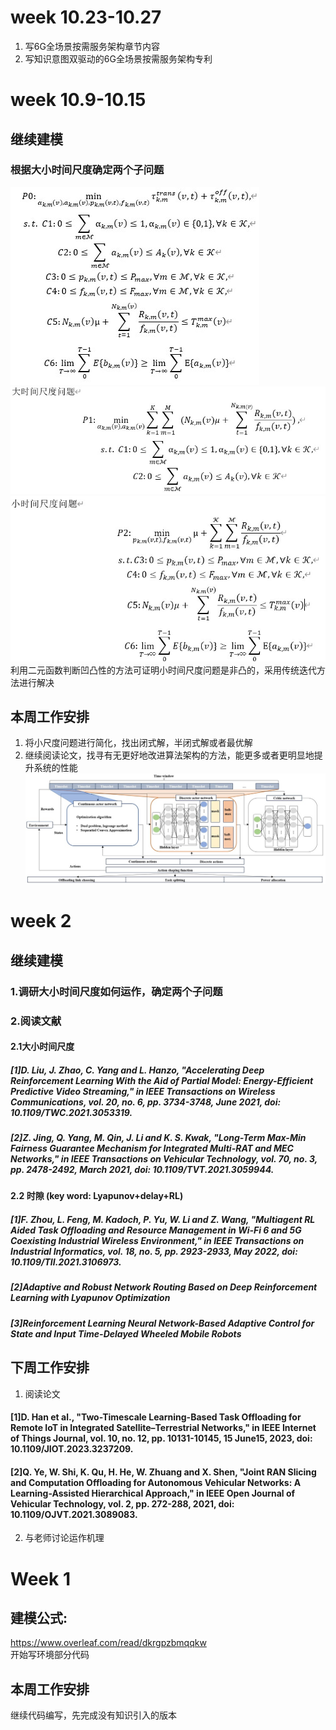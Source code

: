 # week 10.23-10.27  
1. 写6G全场景按需服务架构章节内容
2. 写知识意图双驱动的6G全场景按需服务架构专利  

# week 10.9-10.15
## 继续建模  
### 根据大小时间尺度确定两个子问题   
![问题建模](https://github.com/loafluls/report_images/blob/main/%E9%97%AE%E9%A2%98%E5%BB%BA%E6%A8%A1%E5%9B%BE/%E9%97%AE%E9%A2%98%E5%BB%BA%E6%A8%A1.jpg)   
![大](https://github.com/loafluls/report_images/blob/main/%E9%97%AE%E9%A2%98%E5%BB%BA%E6%A8%A1%E5%9B%BE/%E5%A4%A7%E5%B0%BA%E5%BA%A6.jpg)   
![小](https://github.com/loafluls/report_images/blob/main/%E9%97%AE%E9%A2%98%E5%BB%BA%E6%A8%A1%E5%9B%BE/%E5%B0%8F%E5%B0%BA%E5%BA%A6.jpg)  
利用二元函数判断凹凸性的方法可证明小时间尺度问题是非凸的，采用传统迭代方法进行解决

## 本周工作安排
1. 将小尺度问题进行简化，找出闭式解，半闭式解或者最优解
2. 继续阅读论文，找寻有无更好地改进算法架构的方法，能更多或者更明显地提升系统的性能
![问题建模](https://github.com/loafluls/report_images/blob/main/%E9%97%AE%E9%A2%98%E5%BB%BA%E6%A8%A1%E5%9B%BE/H-ppo%E6%9E%B6%E6%9E%84%E5%9B%BE.jpg) 

# week 2
## 继续建模  
### 1.调研大小时间尺度如何运作，确定两个子问题    
### 2.阅读文献  
#### 2.1大小时间尺度  
##### [1]D. Liu, J. Zhao, C. Yang and L. Hanzo, "Accelerating Deep Reinforcement Learning With the Aid of Partial Model: Energy-Efficient Predictive Video Streaming," in IEEE Transactions on Wireless Communications, vol. 20, no. 6, pp. 3734-3748, June 2021, doi: 10.1109/TWC.2021.3053319.
##### [2]Z. Jing, Q. Yang, M. Qin, J. Li and K. S. Kwak, "Long-Term Max-Min Fairness Guarantee Mechanism for Integrated Multi-RAT and MEC Networks," in IEEE Transactions on Vehicular Technology, vol. 70, no. 3, pp. 2478-2492, March 2021, doi: 10.1109/TVT.2021.3059944.
#### 2.2 时隙 (key word: Lyapunov+delay+RL)  
##### [1]F. Zhou, L. Feng, M. Kadoch, P. Yu, W. Li and Z. Wang, "Multiagent RL Aided Task Offloading and Resource Management in Wi-Fi 6 and 5G Coexisting Industrial Wireless Environment," in IEEE Transactions on Industrial Informatics, vol. 18, no. 5, pp. 2923-2933, May 2022, doi: 10.1109/TII.2021.3106973.
##### [2]Adaptive and Robust Network Routing Based on Deep Reinforcement Learning with Lyapunov Optimization
##### [3]Reinforcement Learning Neural Network-Based Adaptive Control for State and Input Time-Delayed Wheeled Mobile Robots

## 下周工作安排
1. 阅读论文
#### [1]D. Han et al., "Two-Timescale Learning-Based Task Offloading for Remote IoT in Integrated Satellite–Terrestrial Networks," in IEEE Internet of Things Journal, vol. 10, no. 12, pp. 10131-10145, 15 June15, 2023, doi: 10.1109/JIOT.2023.3237209.  
#### [2]Q. Ye, W. Shi, K. Qu, H. He, W. Zhuang and X. Shen, "Joint RAN Slicing and Computation Offloading for Autonomous Vehicular Networks: A Learning-Assisted Hierarchical Approach," in IEEE Open Journal of Vehicular Technology, vol. 2, pp. 272-288, 2021, doi: 10.1109/OJVT.2021.3089083.
2. 与老师讨论运作机理

# Week 1
## 建模公式: 
<https://www.overleaf.com/read/dkrgpzbmqqkw>  
开始写环境部分代码
## 本周工作安排
继续代码编写，先完成没有知识引入的版本
